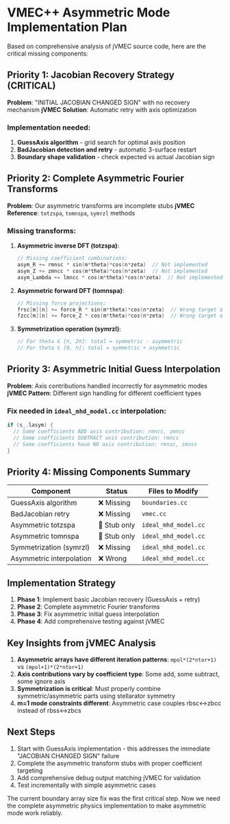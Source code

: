 # VMEC++ Asymmetric Mode Implementation Plan

Based on comprehensive analysis of jVMEC source code, here are the critical missing components:

## Priority 1: Jacobian Recovery Strategy (CRITICAL)

**Problem**: "INITIAL JACOBIAN CHANGED SIGN" with no recovery mechanism
**jVMEC Solution**: Automatic retry with axis optimization

### Implementation needed:
1. **GuessAxis algorithm** - grid search for optimal axis position
2. **BadJacobian detection and retry** - automatic 3-surface restart
3. **Boundary shape validation** - check expected vs actual Jacobian sign

## Priority 2: Complete Asymmetric Fourier Transforms

**Problem**: Our asymmetric transforms are incomplete stubs
**jVMEC Reference**: `totzspa`, `tomnspa`, `symrzl` methods

### Missing transforms:
1. **Asymmetric inverse DFT (totzspa)**:
   ```cpp
   // Missing coefficient combinations:
   asym_R += rmnsc * sin(m*theta)*cos(n*zeta)  // Not implemented
   asym_Z += zmncc * cos(m*theta)*cos(n*zeta)  // Not implemented
   asym_Lambda += lmncc * cos(m*theta)*cos(n*zeta)  // Not implemented
   ```

2. **Asymmetric forward DFT (tomnspa)**:
   ```cpp
   // Missing force projections:
   frsc[m][n] += force_R * sin(m*theta)*cos(n*zeta)  // Wrong target array
   fzcc[m][n] += force_Z * cos(m*theta)*cos(n*zeta)  // Wrong target array
   ```

3. **Symmetrization operation (symrzl)**:
   ```cpp
   // For theta ∈ [π, 2π]: total = symmetric - asymmetric
   // For theta ∈ [0, π]: total = symmetric + asymmetric
   ```

## Priority 3: Asymmetric Initial Guess Interpolation

**Problem**: Axis contributions handled incorrectly for asymmetric modes
**jVMEC Pattern**: Different sign handling for different coefficient types

### Fix needed in `ideal_mhd_model.cc` interpolation:
```cpp
if (s_.lasym) {
  // Some coefficients ADD axis contribution: rmncc, zmncc
  // Some coefficients SUBTRACT axis contribution: rmncs  
  // Some coefficients have NO axis contribution: rmnsc, zmnss
}
```

## Priority 4: Missing Components Summary

| Component | Status | Files to Modify |
|-----------|--------|-----------------|
| GuessAxis algorithm | ❌ Missing | `boundaries.cc` |
| BadJacobian retry | ❌ Missing | `vmec.cc` |
| Asymmetric totzspa | 🔄 Stub only | `ideal_mhd_model.cc` |
| Asymmetric tomnspa | 🔄 Stub only | `ideal_mhd_model.cc` |
| Symmetrization (symrzl) | ❌ Missing | `ideal_mhd_model.cc` |
| Asymmetric interpolation | ❌ Wrong | `ideal_mhd_model.cc` |

## Implementation Strategy

1. **Phase 1**: Implement basic Jacobian recovery (GuessAxis + retry)
2. **Phase 2**: Complete asymmetric Fourier transforms 
3. **Phase 3**: Fix asymmetric initial guess interpolation
4. **Phase 4**: Add comprehensive testing against jVMEC

## Key Insights from jVMEC Analysis

1. **Asymmetric arrays have different iteration patterns**: `mpol*(2*ntor+1)` vs `(mpol+1)*(2*ntor+1)`
2. **Axis contributions vary by coefficient type**: Some add, some subtract, some ignore axis
3. **Symmetrization is critical**: Must properly combine symmetric/asymmetric parts using stellarator symmetry
4. **m=1 mode constraints different**: Asymmetric case couples rbsc↔zbcc instead of rbss↔zbcs

## Next Steps

1. Start with GuessAxis implementation - this addresses the immediate "JACOBIAN CHANGED SIGN" failure
2. Complete the asymmetric transform stubs with proper coefficient targeting
3. Add comprehensive debug output matching jVMEC for validation
4. Test incrementally with simple asymmetric cases

The current boundary array size fix was the first critical step. Now we need the complete asymmetric physics implementation to make asymmetric mode work reliably.